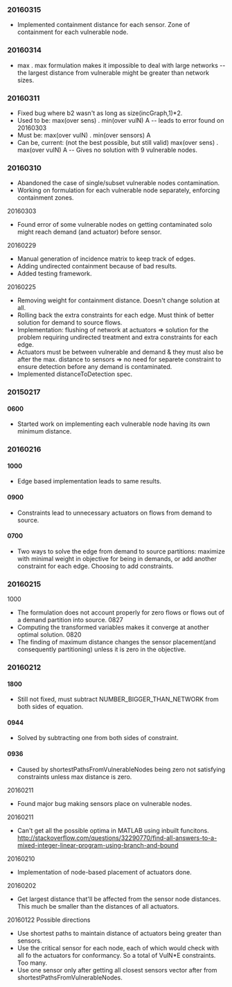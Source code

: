 ### 20160315
* Implemented containment distance for each sensor. Zone of containment for each vulnerable node.

### 20160314
* max . max formulation makes it impossible to deal with large networks -- the largest distance from vulnerable might be greater than network sizes.

### 20160311
* Fixed bug where b2 wasn't as long as size(incGraph,1)*2.
* Used to be: max(over sens) . min(over vulN) A -- leads to error found on 20160303
* Must be: max(over vulN) . min(over sensors) A
* Can be, current: (not the best possible, but still valid)
    max(over sens) . max(over vulN) A -- Gives no solution with 9 vulnerable nodes.

### 20160310
* Abandoned the case of single/subset vulnerable nodes contamination.
* Working on formulation for each vulnerable node separately, enforcing containment zones. 

20160303
* Found error of some vulnerable nodes on getting contaminated solo might reach demand (and actuator) before sensor.

20160229
* Manual generation of incidence matrix to keep track of edges.
* Adding undirected containment because of bad results.
* Added testing framework.

20160225
* Removing weight for containment distance. Doesn't change solution at all.
* Rolling back the extra constraints for each edge. Must think of better solution for demand to source flows. 
* Implementation: flushing of network at actuators => solution for the problem requiring undirected treatment and extra constraints for each edge.
* Actuators must be between vulnerable and demand & they must also be after the max. distance to sensors => no need for separete constraint to ensure detection before any demand is contaminated.
* Implemented distanceToDetection spec.

### 20150217
#### 0600
* Started work on implementing each vulnerable node having its own minimum distance.

### 20160216
#### 1000
* Edge based implementation leads to same results.
#### 0900
* Constraints lead to unnecessary actuators on flows from demand to source.
#### 0700
* Two ways to solve the edge from demand to source partitions: maximize with minimal weight in objective for being in demands, or add another constraint for each edge. Choosing to add constraints.

### 20160215
1000
* The formulation does not account properly for zero flows or flows out of a demand partition into source.
0827
* Computing the transformed variables makes it converge at another optimal solution.
0820
* The finding of maximum distance changes the sensor placement(and consequently partitioning) unless it is zero in the objective.

### 20160212
#### 1800
* Still not fixed, must subtract NUMBER_BIGGER_THAN_NETWORK from both sides of equation.
#### 0944
* Solved by subtracting one from both sides of constraint.
#### 0936
* Caused by shortestPathsFromVulnerableNodes being zero not satisfying constraints unless max distance is zero.

20160211
* Found major bug making sensors place on vulnerable nodes. 

20160211
* Can't get all the possible optima in MATLAB using inbuilt funcitons.
http://stackoverflow.com/questions/32290770/find-all-answers-to-a-mixed-integer-linear-program-using-branch-and-bound

20160210
* Implementation of node-based placement of actuators done. 

20160202
* Get largest distance that'll be affected from the sensor node distances. This much be smaller than the distances of all actuators.

20160122
Possible directions
* Use shortest paths to maintain distance of actuators being greater than sensors.
* Use the critical sensor for each node, each of which would check with all fo the actuators for conformancy. So a total of VulN*E constraints. Too many.
* Use one sensor only after getting all closest sensors vector after from shortestPathsFromVulnerableNodes.

